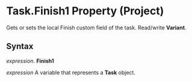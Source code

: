 
# Task.Finish1 Property (Project)

Gets or sets the local Finish custom field of the task. Read/write  **Variant**.


## Syntax

 _expression_. **Finish1**

 _expression_ A variable that represents a **Task** object.

